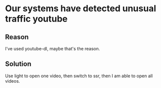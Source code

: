 # Our systems have detected unusual traffic youtube

## Reason

I've used youtube-dl, maybe that's the reason.

## Solution

Use light to open one video, then switch to ssr, then I am able to open all videos.